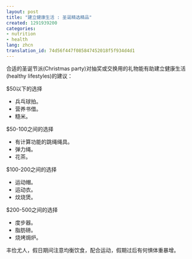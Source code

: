 ```yaml
---
layout: post
title: "建立健康生活 : 圣诞精选精品"
created: 1291939200
categories:
- nutrition
- health
lang: zhcn
translation_id: 74d56f447f085847452018f5f934d4d1
---
```

<!--break-->
<p>合适的圣诞节派(Christmas party)对抽奖或交换用的礼物能有助建立健康生活(healthy lifestyles)的建议：</p>

<p>$50以下的选择</p>
<ul>
<li>兵乓球拍。 </li>
<li>营养书借。 </li>
<li>糙米。 </li>
</ul>

<p>$50-100之间的选择</p>
<ul>
<li>有计算功能的跳绳绳具。 </li>
<li>弹力绳。 </li>
<li>花茶。 </li>
</ul>

<p>$100-200之间的选择</p>
<ul>
<li>运动帽。 </li>
<li>运动衣。 </li>
<li>炆烧煲。 </li>
</ul>

<p>$200-500之间的选择</p>
<ul>
<li>度步器。 </li>
<li>脂肪磅。 </li>
<li>烧烤焗炉。 </li>
</ul>

<p>丰俭尤人，假日期间注意均衡饮食，配合运动，假期过后有何惧体重暴增。 </p>
